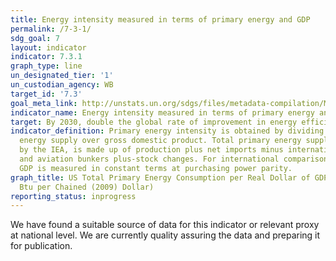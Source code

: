 ```yaml
---
title: Energy intensity measured in terms of primary energy and GDP
permalink: /7-3-1/
sdg_goal: 7
layout: indicator
indicator: 7.3.1
graph_type: line
un_designated_tier: '1'
un_custodian_agency: WB
target_id: '7.3'
goal_meta_link: http://unstats.un.org/sdgs/files/metadata-compilation/Metadata-Goal-7.pdf
indicator_name: Energy intensity measured in terms of primary energy and GDP
target: By 2030, double the global rate of improvement in energy efficiency.
indicator_definition: Primary energy intensity is obtained by dividing total primary
  energy supply over gross domestic product. Total primary energy supply, as defined
  by the IEA, is made up of production plus net imports minus international marine
  and aviation bunkers plus-stock changes. For international comparison purposes,
  GDP is measured in constant terms at purchasing power parity.
graph_title: US Total Primary Energy Consumption per Real Dollar of GDP (Thousand
  Btu per Chained (2009) Dollar)
reporting_status: inprogress
---
```


We have found a suitable source of data for this indicator or relevant proxy at national level. We are currently quality assuring the data and preparing it for publication.
